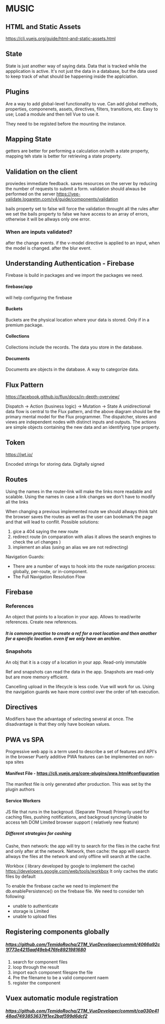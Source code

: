 # MUSIC

## HTML and Static Assets

https://cli.vuejs.org/guide/html-and-static-assets.html

## State

State is just another way of saying data.
Data that is tracked while the appplication is active.
It's not just the data in a database, but the data used to keep track of what should be happening inside the applciation.

## Plugins

Are a way to add global-level functionality to vue.
Can add global methods, properties, componenets, assets, directives, filters, transitions, etc.
Easy to use; Load a module and then tell Vue to use it.

They need to be registed before the mounting the instance.

## Mapping State

getters are better for performing a calculation on/with a state property,
mapping teh state is better for retrieving a state property.

## Validation on the client

proviedes immediate feedback.
saves resources on the server by reducing the number of requests to submit a form.
validation should alwaus be performed on the server
https://vee-validate.logaretm.com/v4/guide/components/validation

bails property set to false will force the validation throught all the rules
after we set the bails property to false we have access to an array of errors, otherwise it will be allways only one error.

### When are inputs validated?

after the change events.
if the v-model directive is applied to an input, when the model is changed.
after the blur event.

## Understanding Authentication - Firebase

Firebase is build in packages and we import the packages we need.

#### firebase/app

will help configuring the firebase

#### Buckets

Buckets are the physical location where your data is stored. Only if in a premium package.

#### Collections

Collections include the records. The data you store in the database.

#### Documents

Documents are objects in the database.
A way to categorize data.

## Flux Pattern

https://facebook.github.io/flux/docs/in-depth-overview/

Dispatch -> Action (business logic) -> Mutation -> State
A unidirectional data flow is central to the Flux pattern, and the above diagram should be the primary mental model for the Flux programmer. The dispatcher, stores and views are independent nodes with distinct inputs and outputs. The actions are simple objects containing the new data and an identifying type property.

## Token

https://jwt.io/

Encoded strings for storing data.
Digitally signed

## Routes

Using the names in the router-link will make the links more readable and scalable. Using the names in case a link changes we don't have to modify all the links

When changing a previous implemented route we should allways think taht the browser saves the routes as well as the user can bookmark the page and that will lead to conflit.
Possible solutions:

1. gice a 404 saying the new route
2. redirect route (in comparation with alias it allows the search engines to check the url changes )
3. implement an alias (using an alias we are not redirecting)

Navigation Guards:

- There are a number of ways to hook into the route navigation process: globally, per-route, or in-component.
- The Full Navigation Resolution Flow

## Firebase

### References

An object that points to a location in your app.
Allows to read/write references.
Create new references.

##### It is common practise to create a ref for a root location and then another for a specific location. even if we only have an archive.

### Snapshots

An obj that it is a copy of a location in your app.
Read-only
immutable

Ref and snapshots can read the data in the app. Snapshots are read-only but are more memory efficient.

Cancelling upload in the lifecycle is less code. Vue will work for us.
Using the navigation guards we have more control over the order of teh execution.

## Directives

Modifiers have the advantage of selecting several at once. The disadvantage is that they only have boolean values.

## PWA vs SPA

Progressive web app is a term used to describe a set of features and API's in the browser
Puerly additive
PWA features can be implemented on non-spa sites

#### Manifest File - https://cli.vuejs.org/core-plugins/pwa.html#configuration

The manifest file is only generated after production. This was set by the plugin authors

#### Service Workers

JS file that runs in the backgroud. (Separate Thread)
Primarily used for caching files, pushing notifications, and backgroud syncing
Unable to access teh DOM
Limited browser support ( relatively new feature)

##### Different strategies for cashing

Cashe, then network: the app will try to search for the files in the cache first and only after at the network.
Network, then cache: the app will search allways the files at the network and only offline will search at the cache.

Workbox ( library developed by google to implement the cache) https://developers.google.com/web/tools/workbox
It only caches the static files by default

To enable the firebase cache we need to implement the db.enablePersistence() on the firebase file.
We need to consider teh following:

- unable to authenticate
- storage is Limited
- unable to upload files

## Registering components globally

##### https://github.com/TemidoRocha/ZTM_VueDeveloper/commit/4066a92c1f773e4215aaf49eb476fe8921981680

1. search for component files
2. loop through the result
3. import each component filespre the file
4. Pre the filename to be a valid component naem
5. register the component

## Vuex automatic module registration

##### https://github.com/TemidoRocha/ZTM_VueDeveloper/commit/ca030e4148ad7493853637ff1ee2baf599d6dcf2
